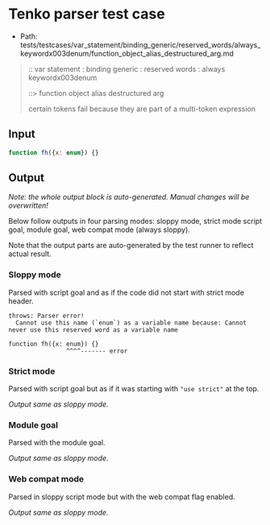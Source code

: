 # Tenko parser test case

- Path: tests/testcases/var_statement/binding_generic/reserved_words/always_keywordx003denum/function_object_alias_destructured_arg.md

> :: var statement : binding generic : reserved words : always keywordx003denum
>
> ::> function object alias destructured arg
>
> certain tokens fail because they are part of a multi-token expression

## Input

`````js
function fh({x: enum}) {}
`````

## Output

_Note: the whole output block is auto-generated. Manual changes will be overwritten!_

Below follow outputs in four parsing modes: sloppy mode, strict mode script goal, module goal, web compat mode (always sloppy).

Note that the output parts are auto-generated by the test runner to reflect actual result.

### Sloppy mode

Parsed with script goal and as if the code did not start with strict mode header.

`````
throws: Parser error!
  Cannot use this name (`enum`) as a variable name because: Cannot never use this reserved word as a variable name

function fh({x: enum}) {}
                ^^^^------- error
`````

### Strict mode

Parsed with script goal but as if it was starting with `"use strict"` at the top.

_Output same as sloppy mode._

### Module goal

Parsed with the module goal.

_Output same as sloppy mode._

### Web compat mode

Parsed in sloppy script mode but with the web compat flag enabled.

_Output same as sloppy mode._
